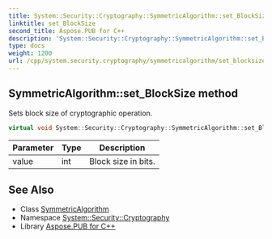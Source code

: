 ```yaml
---
title: System::Security::Cryptography::SymmetricAlgorithm::set_BlockSize method
linktitle: set_BlockSize
second_title: Aspose.PUB for C++
description: 'System::Security::Cryptography::SymmetricAlgorithm::set_BlockSize method. Sets block size of cryptographic operation in C++.'
type: docs
weight: 1200
url: /cpp/system.security.cryptography/symmetricalgorithm/set_blocksize/
---
```

## SymmetricAlgorithm::set_BlockSize method


Sets block size of cryptographic operation.

```cpp
virtual void System::Security::Cryptography::SymmetricAlgorithm::set_BlockSize(int value)
```


| Parameter | Type | Description |
| --- | --- | --- |
| value | int | Block size in bits. |

## See Also

* Class [SymmetricAlgorithm](../)
* Namespace [System::Security::Cryptography](../../)
* Library [Aspose.PUB for C++](../../../)
